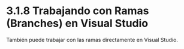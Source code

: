 # 3.1.8 Trabajando con Ramas \(Branches\) en Visual Studio

También puede trabajar con las ramas directamente en Visual Studio.



